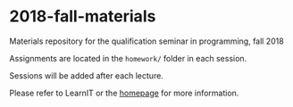 # 2018-fall-materials
Materials repository for the qualification seminar in programming, fall 2018

Assignments are located in the `homework/` folder in each session. 

Sessions will be added after each lecture.

Please refer to LearnIT or the [homepage](https://github.itu.dk/pages/qsp/qualification-seminar-2018-fall/) for more information.
